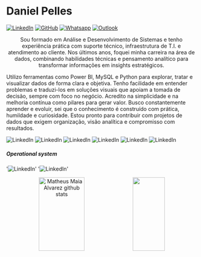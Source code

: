 # Daniel Pelles
[![LinkedIn](https://img.shields.io/badge/LinkedIn-000?style=flat&logoColor=blue&logo=linkedin)](https://www.linkedin.com/in/danielpelles)
[![GitHub](https://img.shields.io/badge/-GitHub-000?style=flat&logo=github)](https://github.com/danielpelles)
[![Whatsapp](https://img.shields.io/badge/WhatsApp-000?style=flat&logoColor=&logo=whatsapp&logoColor=green)](https://wa.me/+5262981182111)
[![Outlook](https://img.shields.io/badge/Outlook-000?style=flat&logoColor=blue&logo=microsoft-outlook)](mailto:dancruzz@hotmail.com)

<p align="center">
Sou formado em Análise e Desenvolvimento de Sistemas e tenho experiência prática com suporte técnico, infraestrutura de T.I. e atendimento ao cliente. Nos últimos anos, foquei minha carreira na área de dados, combinando habilidades técnicas e pensamento analítico para transformar informações em insights estratégicos.
  
Utilizo ferramentas como Power BI, MySQL e Python para explorar, tratar e visualizar dados de forma clara e objetiva. Tenho facilidade em entender problemas e traduzi-los em soluções visuais que apoiam a tomada de decisão, sempre com foco no negócio. Acredito na simplicidade e na melhoria contínua como pilares para gerar valor.
Busco constantemente aprender e evoluir, sei que o conhecimento é construído com prática, humildade e curiosidade. Estou pronto para contribuir com projetos de dados que exigem organização, visão analítica e compromisso com resultados.</p>

![LinkedIn](https://img.shields.io/badge/MySQL-005C84?style=for-the-badge&logo=mysql&logoColor=white)
![LinkedIn](https://img.shields.io/badge/Python-FFD43B?style=for-the-badge&logo=python&logoColor=blue)
![LinkedIn](https://img.shields.io/badge/JavaScript-323330?style=for-the-badge&logo=javascript&logoColor=F7DF1E)
![LinkedIn](https://img.shields.io/badge/CSS-239120?&style=for-the-badge&logo=css3&logoColor=whit)
![LinkedIn](https://img.shields.io/badge/HTML5-E34F26?style=for-the-badge&logo=html5&logoColor=white)
![LinkedIn](https://img.shields.io/badge/GIT-E44C30?style=for-the-badge&logo=git&logoColor=white)

##### Operational system
'![LinkedIn](https://img.shields.io/badge/Kali_Linux-557C94?style=flatfor-the-badge&logo=kali-linux&logoColor=white)'
'![LinkedIn](https://img.shields.io/badge/Microsoft-666666?style=flatfor-the-badge&logo=microsoft&logoColor=white)'


<div align="center">  
  <img width="49%" height="195px" src="https://github-readme-stats.vercel.app/api?username=danielpelles&show_icons=true&count_private=true&hide_border=true&title_color=00bfbf&icon_color=00bfbf&text_color=c9d1d9&bg_color=0d1117" alt="Matheus Maia Alvarez github stats" /> 
  <img width="41%" height="195px" src="https://github-readme-stats.vercel.app/api/top-langs/?username=danielpelles&layout=compact&hide_border=true&title_color=00bfbf&text_color=00bfbf&bg_color=0d1117" />
</div>
